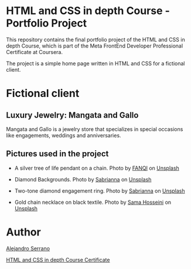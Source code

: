 # HTML and CSS in depth Course - Portfolio Project
This repository contains the final portfolio project of the HTML and CSS in depth Course, which is part of the Meta FrontEnd Developer Professional Certificate at Coursera.

The project is a simple home page written in HTML and CSS for a fictional client.

# Fictional client
## Luxury Jewelry: Mangata and Gallo
Mangata and Gallo is a jewelry store that specializes in special occasions like engagements, weddings and anniversaries.

## Pictures used in the project
* A silver tree of life pendant on a chain.
Photo by <a href="https://unsplash.com/@fanqisilver?utm_content=creditCopyText&utm_medium=referral&utm_source=unsplash">FANQI</a> on <a href="https://unsplash.com/photos/a-silver-tree-of-life-pendant-on-a-chain-VLy8wPYpV9s?utm_content=creditCopyText&utm_medium=referral&utm_source=unsplash">Unsplash</a>

* Diamond Backgrounds.
Photo by <a href="https://unsplash.com/@sabrinnaringquist?utm_content=creditCopyText&utm_medium=referral&utm_source=unsplash">Sabrianna</a> on <a href="https://unsplash.com/photos/silver-diamond-studded-ring-on-black-textile-9poB8SBFveA?utm_content=creditCopyText&utm_medium=referral&utm_source=unsplash">Unsplash</a>

* Two-tone diamond engagement ring.
Photo by <a href="https://unsplash.com/@sabrinnaringquist?utm_content=creditCopyText&utm_medium=referral&utm_source=unsplash">Sabrianna</a> on <a href="https://unsplash.com/photos/silver-diamond-ring-on-black-box-Y_bxfTa_iUA?utm_content=creditCopyText&utm_medium=referral&utm_source=unsplash">Unsplash</a>


* Gold chain necklace on black textile.
Photo by <a href="https://unsplash.com/@samahosseini?utm_content=creditCopyText&utm_medium=referral&utm_source=unsplash">Sama Hosseini</a> on <a href="https://unsplash.com/photos/gold-chain-necklace-on-black-textile-pWVNg9B9NLI?utm_content=creditCopyText&utm_medium=referral&utm_source=unsplash">Unsplash</a>

# Author
<a href="https://mx.linkedin.com/in/alejandro-serrano">Alejandro Serrano</a>

<a href="https://coursera.org/share/7f761f5e4dc724d004b287dd5dae92b5">HTML and CSS in depth Course Certificate</a>
